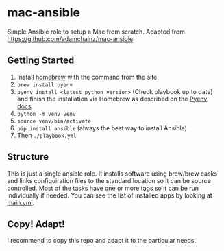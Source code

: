 mac-ansible
===========

Simple Ansible role to setup a Mac from scratch. Adapted from https://github.com/adamchainz/mac-ansible

Getting Started
---------------

1. Install [homebrew](http://brew.sh/) with the command from the site
2. `brew install pyenv`
3. `pyenv install <latest_python_version>` (Check playbook up to date) and finish the installation via Homebrew as described
    on the [Pyenv docs](https://github.com/pyenv/pyenv#homebrew-on-macos).
4. `python -m venv venv`
5. `source venv/bin/activate`
6. `pip install ansible` (always the best way to install Ansible)
7. Then `./playbook.yml`

Structure
----------
This is just a single ansible role. It installs software using brew/brew casks and links configuiration files to the standard location so it can be source controlled. Most of the tasks have one or more tags so it can be run individually if needed.
You can see the list of installed apps by looking at [main.yml](roles/macsetup/vars/main.yml).


Copy! Adapt!
------------------
I recommend to copy this repo and adapt it to the particular needs.
